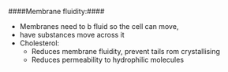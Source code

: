 ####Membrane fluidity:####
 - Membranes need to b fluid so the cell can move,
 - have substances move across it
 - Cholesterol:
	 - Reduces membrane fluidity, prevent tails rom crystallising
	 - Reduces permeability to hydrophilic molecules
<!--stackedit_data:
eyJoaXN0b3J5IjpbMTc4MDQ0OTgwM119
-->